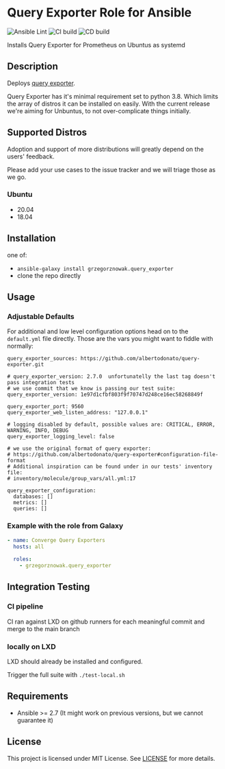 # Query Exporter Role for Ansible

![Ansible Lint](https://github.com/grzegorznowak/query-exporter-role/actions/workflows/lint.yml/badge.svg)
![CI build](https://github.com/grzegorznowak/query-exporter-role/actions/workflows/ci.yml/badge.svg)
![CD build](https://github.com/grzegorznowak/query-exporter-role/actions/workflows/cd.yml/badge.svg)


Installs Query Exporter for Prometheus on Ubuntus as systemd

## Description

Deploys [query exporter](https://github.com/albertodonato/query-exporter).

Query Exporter has it's minimal requirement set to python 3.8. 
Which limits the array of distros it can be installed on easily. 
With the current release we're aiming for Unbuntus, to not over-complicate things initially. 
 
## Supported Distros

Adoption and support of more distributions will greatly depend on the users' feedback.

Please add your use cases to the issue tracker and we will triage those as we go.

### Ubuntu

* 20.04
* 18.04

## Installation

one of:
* `ansible-galaxy install grzegorznowak.query_exporter`
* clone the repo directly

## Usage

### Adjustable Defaults

For additional and low level configuration options head on to the `default.yml` file directly.
Those are the vars you might want to fiddle with normally: 
```
query_exporter_sources: https://github.com/albertodonato/query-exporter.git

# query_exporter_version: 2.7.0  unfortunatelly the last tag doesn't pass integration tests
# we use commit that we know is passing our test suite:
query_exporter_version: 1e97d1cfbf803f9f70747d248ce16ec58268849f

query_exporter_port: 9560
query_exporter_web_listen_address: "127.0.0.1"

# logging disabled by default, possible values are: CRITICAL, ERROR, WARNING, INFO, DEBUG
query_exporter_logging_level: false

# we use the original format of query exporter:
# https://github.com/albertodonato/query-exporter#configuration-file-format
# Additional inspiration can be found under in our tests' inventory file: 
# inventory/molecule/group_vars/all.yml:17

query_exporter_configuration:
  databases: []
  metrics: []
  queries: []
```

### Example with the role from Galaxy

```YAML
- name: Converge Query Exporters
  hosts: all
  
  roles:
    - grzegorznowak.query_exporter
```     

## Integration Testing

### CI pipeline

CI ran against LXD on github runners for each meaningful commit and merge to the main branch 

### locally on LXD

LXD should already be installed and configured.

Trigger the full suite with `./test-local.sh`

## Requirements

- Ansible >= 2.7 (It might work on previous versions, but we cannot guarantee it)

## License

This project is licensed under MIT License. See [LICENSE](/LICENSE) for more details.
